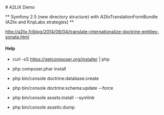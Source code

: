 # A2LiX Demo

** Symfony 2.5 (new directory structure) with A2lixTranslationFormBundle (A2lix and KnpLabs strategies) **

http://a2lix.fr/blog/2014/08/04/translate-internationalize-doctrine-entities-sonata.html


#### Help

- curl -sS https://getcomposer.org/installer | php
- php composer.phar install

- php bin/console doctrine:database:create
- php bin/console doctrine:schema:update --force
- php bin/console assets:install --symlink
- php bin/console assetic:dump

